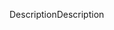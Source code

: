 <span data-ttu-id="336f6-101">Description</span><span class="sxs-lookup"><span data-stu-id="336f6-101">Description</span></span>
